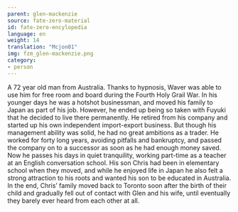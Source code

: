 ```yaml
---
parent: glen-mackenzie
source: fate-zero-material
id: fate-zero-encylopedia
language: en
weight: 14
translation: "Mcjon01"
img: fzm_glen-mackenzie.png
category:
- person
---
```


A 72 year old man from Australia. Thanks to hypnosis, Waver was able to use him for free room and board during the Fourth Holy Grail War.
In his younger days he was a hotshot businessman, and moved his family to Japan as part of his job. However, he ended up being so taken with Fuyuki that he decided to live there permanently. He retired from his company and started up his own independent import-export business. But though his management ability was solid, he had no great ambitions as a trader. He worked for forty long years, avoiding pitfalls and bankruptcy, and passed the company on to a successor as soon as he had enough money saved. Now he passes his days in quiet tranquility, working part-time as a teacher at an English conversation school.
His son Chris had been in elementary school when they moved, and while he enjoyed life in Japan he also felt a strong attraction to his roots and wanted his son to be educated in Australia. In the end, Chris’ family moved back to Toronto soon after the birth of their child and gradually fell out of contact with Glen and his wife, until eventually they barely ever heard from each other at all.
